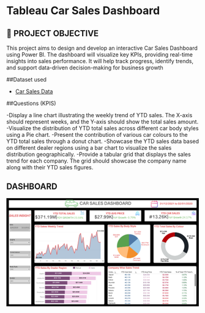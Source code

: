 # Tableau Car Sales Dashboard

## 🚀 PROJECT OBJECTIVE


This project aims to design and develop an interactive Car Sales Dashboard using Power BI. The dashboard will visualize key KPIs, providing real-time insights into sales performance. It will help track progress, identify trends, and support data-driven decision-making for business growth


##Dataset used
- <a href="https://github.com/sharvesh7234/sharvesh7234-Tableau-Car-sales-Dashbard/blob/main/Car%20Sales%20Data.xlsx"> Car Sales Data</a>

##Questions (KPIS)

-Display a line chart illustrating the weekly trend of YTD sales. The X-axis should represent weeks, and the Y-axis should show the total sales amount.
-Visualize the distribution of YTD total sales across different car body styles using a Pie chart.
-Present the contribution of various car colours to the YTD total sales through a donut chart.
-Showcase the YTD sales data based on different dealer regions using a bar chart to visualize the sales distribution geographically.
-Provide a tabular grid that displays the sales trend for each company. The grid should showcase the company name along with their YTD sales figures.

## DASHBOARD
![Dashboard Preview](https://github.com/sharvesh7234/sharvesh7234-Tableau-Car-sales-Dashbard/blob/main/Dashboard%20Image.png?raw=true)


